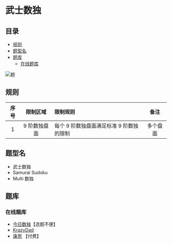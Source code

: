 # 武士数独
<!-- START doctoc generated TOC please keep comment here to allow auto update -->
<!-- DON'T EDIT THIS SECTION, INSTEAD RE-RUN doctoc TO UPDATE -->
## 目录

- [规则](#%E8%A7%84%E5%88%99)
- [题型名](#%E9%A2%98%E5%9E%8B%E5%90%8D)
- [题库](#%E9%A2%98%E5%BA%93)
  - [在线题库](#%E5%9C%A8%E7%BA%BF%E9%A2%98%E5%BA%93)

<!-- END doctoc generated TOC please keep comment here to allow auto update -->

![题](https://cn.samuraisudoku.com/pic/samuraisudoku/stdsamuraisudoku/32006_124034.png)

## 规则

| 序号  |  限制区域   | 限制规则                    |  备注  |
|:---:|:-------:|:------------------------|:----:|
|  1  | 9 阶数独盘面 | 每个 9 阶数独盘面满足标准 9 阶数独的限制 | 多个盘面 |

## 题型名

- 武士数独
- Samurai Sudoku
- Multi 数独

## 题库

### 在线题库

- [今日数独]【选题不便】
- [KrazyDad](https://krazydad.com/play/samurai/)
- [康思](https://www.conceptispuzzles.com/zh/index.aspx?uri=puzzle/sudoku) 【付费】

[今日数独]: https://cn.samuraisudoku.com/g-samurai-sudoku/
